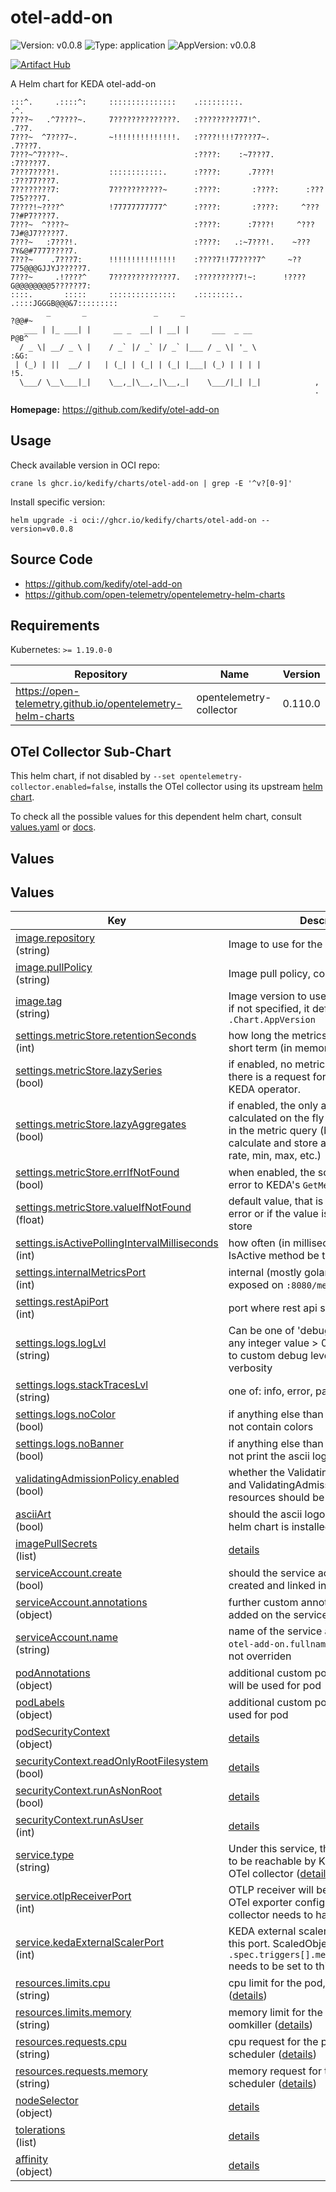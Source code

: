# otel-add-on

![Version: v0.0.8](https://img.shields.io/badge/Version-v0.0.8-informational?style=flat-square) ![Type: application](https://img.shields.io/badge/Type-application-informational?style=flat-square) ![AppVersion: v0.0.8](https://img.shields.io/badge/AppVersion-v0.0.8-informational?style=flat-square)

[![Artifact Hub](https://img.shields.io/endpoint?url=https://artifacthub.io/badge/repository/otel-add-on)](https://artifacthub.io/packages/search?repo=otel-add-on)

A Helm chart for KEDA otel-add-on

```
:::^.     .::::^:     :::::::::::::::    .:::::::::.                   .^.
7???~   .^7????~.     7??????????????.   :?????????77!^.              .7?7.
7???~  ^7???7~.       ~!!!!!!!!!!!!!!.   :????!!!!7????7~.           .7???7.
7???~^7????~.                            :????:    :~7???7.         :7?????7.
7???7????!.           ::::::::::::.      :????:      .7???!        :7??77???7.
7????????7:           7???????????~      :????:       :????:      :???7?5????7.
7????!~????^          !77777777777^      :????:       :????:     ^???7?#P7????7.
7???~  ^????~                            :????:      :7???!     ^???7J#@J7?????7.
7???~   :7???!.                          :????:   .:~7???!.    ~???7Y&@#7777????7.
7???~    .7???7:      !!!!!!!!!!!!!!!    :????7!!77????7^     ~??775@@@GJJYJ?????7.
7???~     .!????^     7?????????????7.   :?????????7!~:      !????G@@@@@@@@5??????7:
::::.       :::::     :::::::::::::::    .::::::::..        .::::JGGGB@@@&7:::::::::
        _       _               _     _                               ?@@#~
   ___ | |_ ___| |     __ _  __| | __| |     ___  _ __                P@B^
  / _ \| __/ _ \ |    / _` |/ _` |/ _` |___ / _ \| '_ \             :&G:
 | (_) | ||  __/ |   | (_| | (_| | (_| |___| (_) | | | |            !5.
  \___/ \__\___|_|    \__,_|\__,_|\__,_|    \___/|_| |_|            ,
                                                                    .
```

**Homepage:** <https://github.com/kedify/otel-add-on>

## Usage

Check available version in OCI repo:
```
crane ls ghcr.io/kedify/charts/otel-add-on | grep -E '^v?[0-9]'
```

Install specific version:
```
helm upgrade -i oci://ghcr.io/kedify/charts/otel-add-on --version=v0.0.8
```

## Source Code

* <https://github.com/kedify/otel-add-on>
* <https://github.com/open-telemetry/opentelemetry-helm-charts>

## Requirements

Kubernetes: `>= 1.19.0-0`

| Repository | Name | Version |
|------------|------|---------|
| https://open-telemetry.github.io/opentelemetry-helm-charts | opentelemetry-collector | 0.110.0 |

## OTel Collector Sub-Chart

This helm chart, if not disabled by `--set opentelemetry-collector.enabled=false`, installs the OTel collector using
its upstream [helm chart](https://github.com/open-telemetry/opentelemetry-helm-charts/tree/main/charts/opentelemetry-collector).

To check all the possible values for this dependent helm chart, consult [values.yaml](https://github.com/open-telemetry/opentelemetry-helm-charts/blob/main/charts/opentelemetry-collector/values.yaml)
or [docs](https://github.com/open-telemetry/opentelemetry-helm-charts/blob/main/charts/opentelemetry-collector/README.md).

## Values

## Values

<table>
     <thead>
          <th>Key</th>
          <th>Description</th>
          <th>Default</th>
     </thead>
     <tbody>
          <tr>
               <td id="image--repository">
               <a href="./values.yaml#L8">image.repository</a><br/>
               (string)
               </td>
               <td>
               Image to use for the Deployment
               </td>
               <td>
                    <div style="max-width: 200px;">
<pre lang="json">
"ghcr.io/kedify/otel-add-on"
</pre>
</div>
               </td>
          </tr>
          <tr>
               <td id="image--pullPolicy">
               <a href="./values.yaml#L10">image.pullPolicy</a><br/>
               (string)
               </td>
               <td>
               Image pull policy, consult <a href="https://kubernetes.io/docs/concepts/containers/images/#image-pull-policy">docs</a>
               </td>
               <td>
                    <div style="max-width: 200px;">
<pre lang="json">
"Always"
</pre>
</div>
               </td>
          </tr>
          <tr>
               <td id="image--tag">
               <a href="./values.yaml#L12">image.tag</a><br/>
               (string)
               </td>
               <td>
               Image version to use for the Deployment, if not specified, it defaults to <code>.Chart.AppVersion</code>
               </td>
               <td>
                    <div style="max-width: 200px;">
<pre lang="json">
""
</pre>
</div>
               </td>
          </tr>
          <tr>
               <td id="settings--metricStore--retentionSeconds">
               <a href="./values.yaml#L17">settings.metricStore.retentionSeconds</a><br/>
               (int)
               </td>
               <td>
               how long the metrics should be kept in the short term (in memory) storage
               </td>
               <td>
                    <div style="max-width: 200px;">
<pre lang="json">
120
</pre>
</div>
               </td>
          </tr>
          <tr>
               <td id="settings--metricStore--lazySeries">
               <a href="./values.yaml#L21">settings.metricStore.lazySeries</a><br/>
               (bool)
               </td>
               <td>
               if enabled, no metrics will be stored until there is a request for such metric from KEDA operator.
               </td>
               <td>
                    <div style="max-width: 200px;">
<pre lang="json">
false
</pre>
</div>
               </td>
          </tr>
          <tr>
               <td id="settings--metricStore--lazyAggregates">
               <a href="./values.yaml#L25">settings.metricStore.lazyAggregates</a><br/>
               (bool)
               </td>
               <td>
               if enabled, the only aggregate that will be calculated on the fly is the one referenced in the metric query  (by default, we calculate and store all of them - sum, rate, min, max, etc.)
               </td>
               <td>
                    <div style="max-width: 200px;">
<pre lang="json">
false
</pre>
</div>
               </td>
          </tr>
          <tr>
               <td id="settings--metricStore--errIfNotFound">
               <a href="./values.yaml#L28">settings.metricStore.errIfNotFound</a><br/>
               (bool)
               </td>
               <td>
               when enabled, the scaler will be returning error to KEDA's <code>GetMetrics()</code> call
               </td>
               <td>
                    <div style="max-width: 200px;">
<pre lang="json">
false
</pre>
</div>
               </td>
          </tr>
          <tr>
               <td id="settings--metricStore--valueIfNotFound">
               <a href="./values.yaml#L31">settings.metricStore.valueIfNotFound</a><br/>
               (float)
               </td>
               <td>
               default value, that is reported in case of error or if the value is not in the mem store
               </td>
               <td>
                    <div style="max-width: 200px;">
<pre lang="json">
0
</pre>
</div>
               </td>
          </tr>
          <tr>
               <td id="settings--isActivePollingIntervalMilliseconds">
               <a href="./values.yaml#L34">settings.isActivePollingIntervalMilliseconds</a><br/>
               (int)
               </td>
               <td>
               how often (in milliseconds) should the IsActive method be tried
               </td>
               <td>
                    <div style="max-width: 200px;">
<pre lang="json">
500
</pre>
</div>
               </td>
          </tr>
          <tr>
               <td id="settings--internalMetricsPort">
               <a href="./values.yaml#L37">settings.internalMetricsPort</a><br/>
               (int)
               </td>
               <td>
               internal (mostly golang) metrics will be exposed on <code>:8080/metrics</code>
               </td>
               <td>
                    <div style="max-width: 200px;">
<pre lang="json">
8080
</pre>
</div>
               </td>
          </tr>
          <tr>
               <td id="settings--restApiPort">
               <a href="./values.yaml#L40">settings.restApiPort</a><br/>
               (int)
               </td>
               <td>
               port where rest api should be listening
               </td>
               <td>
                    <div style="max-width: 200px;">
<pre lang="json">
9090
</pre>
</div>
               </td>
          </tr>
          <tr>
               <td id="settings--logs--logLvl">
               <a href="./values.yaml#L45">settings.logs.logLvl</a><br/>
               (string)
               </td>
               <td>
               Can be one of 'debug', 'info', 'error', or any integer value > 0 which corresponds to custom debug levels of increasing verbosity
               </td>
               <td>
                    <div style="max-width: 200px;">
<pre lang="json">
"info"
</pre>
</div>
               </td>
          </tr>
          <tr>
               <td id="settings--logs--stackTracesLvl">
               <a href="./values.yaml#L48">settings.logs.stackTracesLvl</a><br/>
               (string)
               </td>
               <td>
               one of: info, error, panic
               </td>
               <td>
                    <div style="max-width: 200px;">
<pre lang="json">
"error"
</pre>
</div>
               </td>
          </tr>
          <tr>
               <td id="settings--logs--noColor">
               <a href="./values.yaml#L51">settings.logs.noColor</a><br/>
               (bool)
               </td>
               <td>
               if anything else than 'false', the log will not contain colors
               </td>
               <td>
                    <div style="max-width: 200px;">
<pre lang="json">
false
</pre>
</div>
               </td>
          </tr>
          <tr>
               <td id="settings--logs--noBanner">
               <a href="./values.yaml#L54">settings.logs.noBanner</a><br/>
               (bool)
               </td>
               <td>
               if anything else than 'false', the log will not print the ascii logo
               </td>
               <td>
                    <div style="max-width: 200px;">
<pre lang="json">
false
</pre>
</div>
               </td>
          </tr>
          <tr>
               <td id="validatingAdmissionPolicy--enabled">
               <a href="./values.yaml#L58">validatingAdmissionPolicy.enabled</a><br/>
               (bool)
               </td>
               <td>
               whether the ValidatingAdmissionPolicy and ValidatingAdmissionPolicyBinding resources should be also rendered
               </td>
               <td>
                    <div style="max-width: 200px;">
<pre lang="json">
true
</pre>
</div>
               </td>
          </tr>
          <tr>
               <td id="asciiArt">
               <a href="./values.yaml#L62">asciiArt</a><br/>
               (bool)
               </td>
               <td>
               should the ascii logo be printed when this helm chart is installed
               </td>
               <td>
                    <div style="max-width: 200px;">
<pre lang="json">
true
</pre>
</div>
               </td>
          </tr>
          <tr>
               <td id="imagePullSecrets">
               <a href="./values.yaml#L65">imagePullSecrets</a><br/>
               (list)
               </td>
               <td>
               <a href="https://kubernetes.io/docs/concepts/containers/images/#specifying-imagepullsecrets-on-a-pod">details</a>
               </td>
               <td>
                    <div style="max-width: 200px;">
<pre lang="json">
[]
</pre>
</div>
               </td>
          </tr>
          <tr>
               <td id="serviceAccount--create">
               <a href="./values.yaml#L71">serviceAccount.create</a><br/>
               (bool)
               </td>
               <td>
               should the service account be also created and linked in the deployment
               </td>
               <td>
                    <div style="max-width: 200px;">
<pre lang="json">
true
</pre>
</div>
               </td>
          </tr>
          <tr>
               <td id="serviceAccount--annotations">
               <a href="./values.yaml#L74">serviceAccount.annotations</a><br/>
               (object)
               </td>
               <td>
               further custom annotation that will be added on the service account
               </td>
               <td>
                    <div style="max-width: 200px;">
<pre lang="json">
{}
</pre>
</div>
               </td>
          </tr>
          <tr>
               <td id="serviceAccount--name">
               <a href="./values.yaml#L76">serviceAccount.name</a><br/>
               (string)
               </td>
               <td>
               name of the service account, defaults to <code>otel-add-on.fullname</code> ~ release name if not overriden
               </td>
               <td>
                    <div style="max-width: 200px;">
<pre lang="json">
""
</pre>
</div>
               </td>
          </tr>
          <tr>
               <td id="podAnnotations">
               <a href="./values.yaml#L79">podAnnotations</a><br/>
               (object)
               </td>
               <td>
               additional custom pod annotations that will be used for pod
               </td>
               <td>
                    <div style="max-width: 200px;">
<pre lang="json">
{}
</pre>
</div>
               </td>
          </tr>
          <tr>
               <td id="podLabels">
               <a href="./values.yaml#L82">podLabels</a><br/>
               (object)
               </td>
               <td>
               additional custom pod labels that will be used for pod
               </td>
               <td>
                    <div style="max-width: 200px;">
<pre lang="json">
{}
</pre>
</div>
               </td>
          </tr>
          <tr>
               <td id="podSecurityContext">
               <a href="./values.yaml#L85">podSecurityContext</a><br/>
               (object)
               </td>
               <td>
               <a href="https://kubernetes.io/docs/tasks/configure-pod-container/security-context/#set-the-security-context-for-a-pod">details</a>
               </td>
               <td>
                    <div style="max-width: 200px;">
<pre lang="json">
{}
</pre>
</div>
               </td>
          </tr>
          <tr>
               <td id="securityContext--readOnlyRootFilesystem">
               <a href="./values.yaml#L92">securityContext.readOnlyRootFilesystem</a><br/>
               (bool)
               </td>
               <td>
               <a href="https://kubernetes.io/docs/tasks/configure-pod-container/security-context/">details</a>
               </td>
               <td>
                    <div style="max-width: 200px;">
<pre lang="json">
true
</pre>
</div>
               </td>
          </tr>
          <tr>
               <td id="securityContext--runAsNonRoot">
               <a href="./values.yaml#L94">securityContext.runAsNonRoot</a><br/>
               (bool)
               </td>
               <td>
               <a href="https://kubernetes.io/docs/tasks/configure-pod-container/security-context/#implicit-group-memberships-defined-in-etc-group-in-the-container-image">details</a>
               </td>
               <td>
                    <div style="max-width: 200px;">
<pre lang="json">
true
</pre>
</div>
               </td>
          </tr>
          <tr>
               <td id="securityContext--runAsUser">
               <a href="./values.yaml#L96">securityContext.runAsUser</a><br/>
               (int)
               </td>
               <td>
               <a href="https://kubernetes.io/docs/tasks/configure-pod-container/security-context/#implicit-group-memberships-defined-in-etc-group-in-the-container-image">details</a>
               </td>
               <td>
                    <div style="max-width: 200px;">
<pre lang="json">
1000
</pre>
</div>
               </td>
          </tr>
          <tr>
               <td id="service--type">
               <a href="./values.yaml#L101">service.type</a><br/>
               (string)
               </td>
               <td>
               Under this service, the otel add on needs to be reachable by KEDA operator and OTel collector (<a href="https://kubernetes.io/docs/concepts/services-networking/service/#publishing-services-service-types">details</a>)
               </td>
               <td>
                    <div style="max-width: 200px;">
<pre lang="json">
"ClusterIP"
</pre>
</div>
               </td>
          </tr>
          <tr>
               <td id="service--otlpReceiverPort">
               <a href="./values.yaml#L103">service.otlpReceiverPort</a><br/>
               (int)
               </td>
               <td>
               OTLP receiver will be opened on this port. OTel exporter configured in the OTel collector needs to have this value set.
               </td>
               <td>
                    <div style="max-width: 200px;">
<pre lang="json">
4317
</pre>
</div>
               </td>
          </tr>
          <tr>
               <td id="service--kedaExternalScalerPort">
               <a href="./values.yaml#L105">service.kedaExternalScalerPort</a><br/>
               (int)
               </td>
               <td>
               KEDA external scaler will be opened on this port. ScaledObject's <code>.spec.triggers[].metadata.scalerAddress</code> needs to be set to this svc and this port.
               </td>
               <td>
                    <div style="max-width: 200px;">
<pre lang="json">
4318
</pre>
</div>
               </td>
          </tr>
          <tr>
               <td id="resources--limits--cpu">
               <a href="./values.yaml#L110">resources.limits.cpu</a><br/>
               (string)
               </td>
               <td>
               cpu limit for the pod, enforced by cgroups (<a href="https://kubernetes.io/docs/concepts/configuration/manage-resources-containers/">details</a>)
               </td>
               <td>
                    <div style="max-width: 200px;">
<pre lang="json">
"500m"
</pre>
</div>
               </td>
          </tr>
          <tr>
               <td id="resources--limits--memory">
               <a href="./values.yaml#L112">resources.limits.memory</a><br/>
               (string)
               </td>
               <td>
               memory limit for the pod, used by oomkiller (<a href="https://kubernetes.io/docs/concepts/configuration/manage-resources-containers/">details</a>)
               </td>
               <td>
                    <div style="max-width: 200px;">
<pre lang="json">
"256Mi"
</pre>
</div>
               </td>
          </tr>
          <tr>
               <td id="resources--requests--cpu">
               <a href="./values.yaml#L115">resources.requests.cpu</a><br/>
               (string)
               </td>
               <td>
               cpu request for the pod, used by k8s scheduler (<a href="https://kubernetes.io/docs/concepts/configuration/manage-resources-containers/">details</a>)
               </td>
               <td>
                    <div style="max-width: 200px;">
<pre lang="json">
"500m"
</pre>
</div>
               </td>
          </tr>
          <tr>
               <td id="resources--requests--memory">
               <a href="./values.yaml#L117">resources.requests.memory</a><br/>
               (string)
               </td>
               <td>
               memory request for the pod, used by k8s scheduler (<a href="https://kubernetes.io/docs/concepts/configuration/manage-resources-containers/">details</a>)
               </td>
               <td>
                    <div style="max-width: 200px;">
<pre lang="json">
"128Mi"
</pre>
</div>
               </td>
          </tr>
          <tr>
               <td id="nodeSelector">
               <a href="./values.yaml#L131">nodeSelector</a><br/>
               (object)
               </td>
               <td>
               <a href="https://kubernetes.io/docs/concepts/scheduling-eviction/assign-pod-node/#nodeselector">details</a>
               </td>
               <td>
                    <div style="max-width: 200px;">
<pre lang="json">
{}
</pre>
</div>
               </td>
          </tr>
          <tr>
               <td id="tolerations">
               <a href="./values.yaml#L134">tolerations</a><br/>
               (list)
               </td>
               <td>
               <a href="https://kubernetes.io/docs/concepts/scheduling-eviction/taint-and-toleration/">details</a>
               </td>
               <td>
                    <div style="max-width: 200px;">
<pre lang="json">
[]
</pre>
</div>
               </td>
          </tr>
          <tr>
               <td id="affinity">
               <a href="./values.yaml#L137">affinity</a><br/>
               (object)
               </td>
               <td>
               <a href="https://kubernetes.io/docs/concepts/scheduling-eviction/assign-pod-node/#affinity-and-anti-affinity">details</a>
               </td>
               <td>
                    <div style="max-width: 200px;">
<pre lang="json">
{}
</pre>
</div>
               </td>
          </tr>
     </tbody>
</table>

<!-- uncomment this for markdown style (use either valuesTableHtml or valuesSection)
(( template "chart.valuesSection" . )) -->
